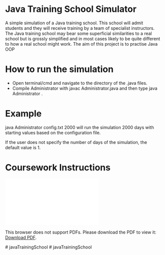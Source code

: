 # Java Training School Simulator

A simple simulation of a Java training school. This school will admit students and they will receive training by a team of specialist instructors. The Java training school may bear some superficial similarities to a real school but is grossly simplified and in most cases likely to be quite different to how a real school might work. The aim of this project is to practise Java OOP 


# How to run the simulation
- Open terminal/cmd and navigate to the directory of the .java files. 
- Compile Administrator with javac Administrator.java and then type java Administrator <name of configuration file> <the number of days the simulation is to be run>.

# Example
<bold> java Administrator config.txt 2000 </bold> will run the simulation 2000 days with starting values based on the configuration file.

If the user does not specify the number of days of the simulation, the default value is 1.

# Coursework Instructions

<object data="Instructions.pdf" type="application/pdf" width="700px" height="700px">
    <embed src="Instructions.pdf">
        <p>This browser does not support PDFs. Please download the PDF to view it: <a href="Instructions.pdf">Download PDF</a>.</p>
    </embed>
</object># javaTrainingSchool
# javaTrainingSchool
